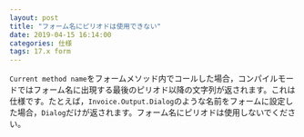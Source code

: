 ```yaml
---
layout: post
title: "フォーム名にピリオドは使用できない"
date: 2019-04-15 16:14:00
categories: 仕様
tags: 17.x form
---
```


``Current method name``をフォームメソッド内でコールした場合，コンパイルモードではフォーム名に出現する最後のピリオド以降の文字列が返されます。これは仕様です。たとえば，``Invoice.Output.Dialog``のような名前をフォームに設定した場合，``Dialog``だけが返されます。フォーム名にピリオドは使用しないでください。
